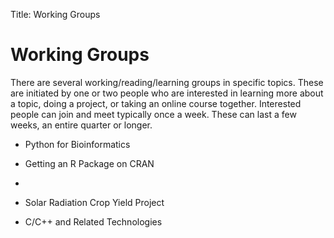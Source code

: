 Title: Working Groups

# Working Groups

There are several working/reading/learning groups in specific topics.
These are initiated by one or two people who are interested in learning more
about a topic, doing a project, or taking an online course together. 
Interested people can join and meet typically once a week.
These can last a few weeks, an entire quarter or longer.


+ Python for Bioinformatics

+ Getting an R Package on CRAN

+ 

+ Solar Radiation Crop Yield Project

+ C/C++ and Related Technologies

